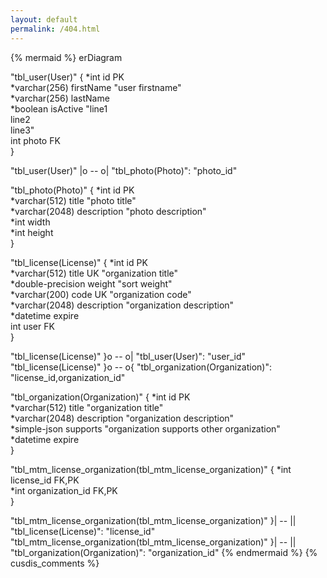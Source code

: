 ```yaml
---
layout: default
permalink: /404.html
---
```


{% mermaid %}
erDiagram

"tbl_user(User)" {
  *int id    PK    
  *varchar(256) firstName      "user firstname"  
  *varchar(256) lastName    
  *boolean isActive      "line1<br />line2<br />line3"  
  int photo    FK    
}


"tbl_user(User)"  |o  --  o|  "tbl_photo(Photo)":  "photo_id"

"tbl_photo(Photo)" {
  *int id    PK    
  *varchar(512) title      "photo title"  
  *varchar(2048) description      "photo description"  
  *int width    
  *int height    
}



"tbl_license(License)" {
  *int id    PK    
  *varchar(512) title    UK      "organization title"  
  *double-precision weight      "sort weight"  
  *varchar(200) code    UK      "organization code"  
  *varchar(2048) description      "organization description"  
  *datetime expire    
  int user    FK    
}


"tbl_license(License)"  }o  --  o|  "tbl_user(User)":  "user_id"
"tbl_license(License)"  }o  --  o{  "tbl_organization(Organization)":  "license_id,organization_id"

"tbl_organization(Organization)" {
  *int id    PK    
  *varchar(512) title      "organization title"  
  *varchar(2048) description      "organization description"  
  *simple-json supports      "organization supports other organization"  
  *datetime expire    
}



"tbl_mtm_license_organization(tbl_mtm_license_organization)" {
  *int license_id    FK,PK    
  *int organization_id    FK,PK    
}


"tbl_mtm_license_organization(tbl_mtm_license_organization)"  }|  --  ||  "tbl_license(License)":  "license_id"
"tbl_mtm_license_organization(tbl_mtm_license_organization)"  }|  --  ||  "tbl_organization(Organization)":  "organization_id"
{% endmermaid %}
{% cusdis_comments %}
